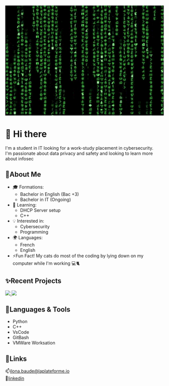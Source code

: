 <img width="100%" height="350px" src="https://github.com/ilona-baude/img/blob/main/9ynmFP.webp" /> </br>
 # 👋 Hi there
I'm a student in IT looking for a work-study placement in cybersecurity.</br>
I'm passionate about data privacy and safety and looking to learn more about infosec
## 🧵About Me 
* 🎓 Formations:
  * Bachelor in English (Bac +3)
  * Bachelor in IT (Ongoing)
* 🌱 Learning:
  * DHCP Server setup
  * C++
* 💡 Interested in:
  * Cybersecurity
  * Programming
* 🌍 Languages:
  * French
  * English
* ⚡Fun Fact!
My cats do most of the coding by lying down on my computer while I'm working 💻🐈
  
## ✨Recent Projects

<a href="https://github.com/Elif-Sayhan/Tic-Tac-Game-of-Group-Sun">
  <img src="https://github-readme-stats.vercel.app/api/pin/?username=Elif-Sayhan&repo=Tic-Tac-Game-of-Group-Sun" />
</a>
<a href="https://github.com/ilona-baude/fansite">
  <img src="https://github-readme-stats.vercel.app/api/pin/?username=ilona-baude&repo=fansite" />
</a>

## 🧰Languages & Tools
  * Python
  * C++
  * VsCode
  * GitBash
  * VMWare Worksation 

## 🔗Links
📫[ilona.baude@laplateforme.io](mailto:ilona.baude@laplateforme.io) </br>
💼[linkedin](linkedin.com)
